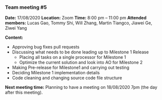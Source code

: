 ### **Team meeting #5**

**Date:** 17/08/2020
**Location:** Zoom
**Time:** 8:00 pm – 11:00 pm
**Attended members:**
Lucas Gao, Tommy Shi, Will Zhang, Martin Tiangco, Jiawei Ge, Ziwei Yang

**Content:**
- Approving bug fixes pull requests
- Discussing what needs to be done leading up to Milestone 1 Release
    - Placing all tasks on a single processor for Milestone 1
    - Optimize the current solution and look into AO for Milestone 2
- Making Pre-release for Milestone1 and carrying out testing
- Deciding Milestone 1 implementation details
- Code cleaning and changing source code file structure

**Next meeting time:**
Planning to have a meeting on 18/08/2020 7pm (the day after this meeting).
